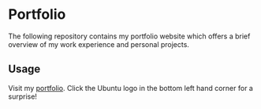 # Portfolio 

The following repository contains my portfolio website which offers a brief overview of my work experience and personal projects.

## Usage 

Visit my [portfolio](https://va9id.github.io/portfolio/). Click the Ubuntu logo in the bottom left hand corner for a surprise!
